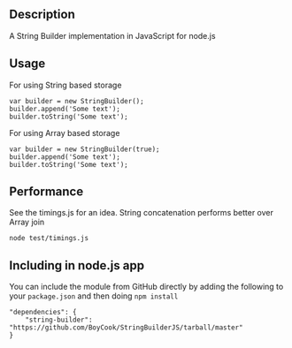 ## Description
A String Builder implementation in JavaScript for node.js

## Usage

For using String based storage

    var builder = new StringBuilder();
    builder.append('Some text');
    builder.toString('Some text');

For using Array based storage

    var builder = new StringBuilder(true);
    builder.append('Some text');
    builder.toString('Some text');

## Performance
See the timings.js for an idea. String concatenation performs better over Array join

    node test/timings.js

## Including in node.js app

You can include the module from GitHub directly by adding the following to your `package.json` and then doing `npm install`

    "dependencies": {
        "string-builder": "https://github.com/BoyCook/StringBuilderJS/tarball/master"
    }


